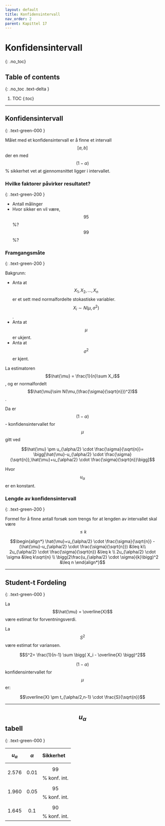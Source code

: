 ```yaml
---
layout: default
title: Konfidensintervall
nav_order: 2
parent: Kapittel 17
---
```


# Konfidensintervall
{: .no_toc}
## Table of contents
{: .no_toc .text-delta }

1. TOC
{:toc}

---

## Konfidensintervall
{: .text-green-000 }

Målet med et konfidensintervall er å finne et intervall $$[a,b]$$ der en med $$(1-\alpha)$$ % sikkerhet vet at gjennomsnittet ligger i intervallet.

### Hvilke faktorer påvirker resultatet?
{: .text-green-200 }

- Antall målinger
- Hvor sikker en vil være, $$95$$ %? $$99%$$ %?

### Framgangsmåte
{: .text-green-200 }

Bakgrunn:

- Anta at $$X_1,X_2,...,X_n$$ er et sett med normalfordelte stokastiske variabler. $$X_i \sim N(\mu,\sigma^2)$$.
- Anta at $$\mu$$ er ukjent.
- Anta at $$\sigma^2$$ er kjent.

La estimatoren $$\hat{\mu} = \frac{1}{n}\sum X_i$$, og er normalfordelt $$\hat{\mu}\sim N(\mu,(\frac{\sigma}{\sqrt{n}})^2)$$.

Da er $$(1-\alpha)$$ - konfidensintervallet for $$\mu$$ gitt ved

$$\hat{\mu} \pm u_{\alpha/2} \cdot \frac{\sigma}{\sqrt{n}}= \bigg[\hat{\mu}-u_{\alpha/2} \cdot \frac{\sigma}{\sqrt{n}},\hat{\mu}+u_{\alpha/2} \cdot \frac{\sigma}{\sqrt{n}}\bigg]$$

Hvor $$u_\alpha$$ er en konstant.

### Lengde av konfidensintervall
{: .text-green-200 }

Formel for å finne antall forsøk som trengs for at lengden av intervallet skal være $$\leq k$$

$$\begin{align*}
\hat{\mu}+u_{\alpha/2} \cdot \frac{\sigma}{\sqrt{n}} - (\hat{\mu}-u_{\alpha/2} \cdot \frac{\sigma}{\sqrt{n}}) &\leq k\\
2u_{\alpha/2} \cdot \frac{\sigma}{\sqrt{n}} &\leq k \\
2u_{\alpha/2} \cdot \sigma &\leq k\sqrt{n} \\
\bigg(2\frac{u_{\alpha/2} \cdot \sigma}{k}\bigg)^2 &\leq n
\end{align*}$$

---

## Student-t Fordeling
{: .text-green-000 }

La $$\hat{\mu} = \overline{X}$$ være estimat for forventningsverdi.

La $$S^2$$ være estimat for variansen.

$$S^2= \frac{1}{n-1} \sum \bigg( X_i - \overline{X} \bigg)^2$$

$$(1-\alpha)$$ konfidensintervallet for $$\mu$$ er:

$$\overline{X} \pm t_{\alpha/2,n-1} \cdot \frac{S}{\sqrt{n}}$$

---
## $$u_\alpha$$ tabell
{: .text-green-000 }

| $$u_\alpha$$ | $$\alpha$$ | Sikkerhet |
|:-------------|:-----------|:----------|
| $$2.576$$ | $$0.01$$ | $$99$$ % konf. int.|
| $$1.960$$ | $$0.05$$ | $$95$$ % konf. int.|
| $$1.645$$ | $$0.1$$ | $$90$$ % konf. int.|
